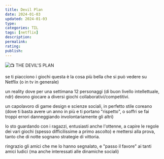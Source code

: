 ```yaml
---
title: Devil Plan
date: 2024-01-03
updated: 2024-01-03
type: 
categories: TIL
tags: [netflix]
description: 
permalink: 
rating: 
publish: 
---
```

 ![📺](https://static.xx.fbcdn.net/images/emoji.php/v9/t26/2/16/1f4fa.png) THE DEVIL'S PLAN

se ti piacciono i giochi questa è la cosa più bella che si può vedere su Netflix (o in tv in generale)

un reality dove per una settimana 12 personaggi (di buon livello intellettuale, ndr) devono giocare a diversi giochi collaborativi/competitivi.

un capolavoro di game design e scienze sociali, in perfetto stile coreano (dove ti basta avere un anno in più e ti portano "rispetto", o soffri se fai troppi errori danneggiando involontariamente gli altri)

lo sto guardando con i ragazzi, entusiasti anche l'ottenne, a capire le regole dei vari giochi (spesso difficilissime a primo ascolto) e mettersi alla prova, tanto che di notte sognano strategie di vittoria.

ringrazio gli amici che me lo hanno segnalato, e "passo il favore" ai tanti amici ludici (ma anche interessati alle dinamiche sociali)